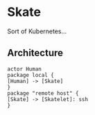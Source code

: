 # Skate

Sort of Kubernetes...

## Architecture

```puml
actor Human
package local {
[Human] -> [Skate]
}
package "remote host" {
[Skate] -> [Skatelet]: ssh
}
```

